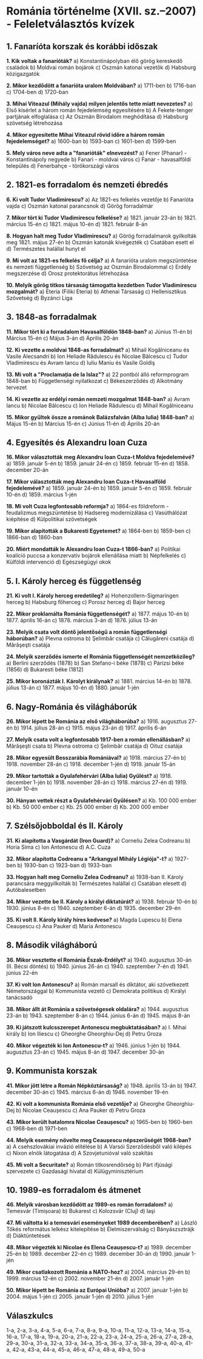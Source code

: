 # Románia történelme (XVII. sz.–2007) - Feleletválasztós kvízek

## 1. Fanaríóta korszak és korábbi időszak

**1. Kik voltak a fanaríóták?**
a) Konstantinápolyban élő görög kereskedő családok
b) Moldvai román bojárok
c) Oszmán katonai vezetők
d) Habsburg közigazgatók

**2. Mikor kezdődött a fanaríóta uralom Moldvában?**
a) 1711-ben
b) 1716-ban
c) 1704-ben
d) 1720-ban

**3. Mihai Viteazul (Mihály vajda) milyen jelentős tette miatt nevezetes?**
a) Első kísérlet a három román fejedelemség egyesítésére
b) A Fekete-tenger partjának elfoglalása
c) Az Oszmán Birodalom meghódítása
d) Habsburg szövetség létrehozása

**4. Mikor egyesítette Mihai Viteazul rövid időre a három román fejedelemséget?**
a) 1600-ban
b) 1593-ban
c) 1601-ben
d) 1599-ben

**5. Mely város neve adta a "fanaríóták" elnevezést?**
a) Fener (Phanar) - Konstantinápoly negyede
b) Fanari - moldvai város
c) Fanar - havasalföldi település
d) Fenerbahçe - törökországi város

## 2. 1821-es forradalom és nemzeti ébredés

**6. Ki volt Tudor Vladimirescu?**
a) Az 1821-es felkelés vezetője
b) Fanaríóta vajda
c) Oszmán katonai parancsnok
d) Görög forradalmár

**7. Mikor tört ki Tudor Vladimirescu felkelése?**
a) 1821. január 23-án
b) 1821. március 15-én
c) 1821. május 10-én
d) 1821. február 8-án

**8. Hogyan halt meg Tudor Vladimirescu?**
a) Görög forradalmarok gyilkolták meg 1821. május 27-én
b) Oszmán katonák kivégezték
c) Csatában esett el
d) Természetes halállal hunyt el

**9. Mi volt az 1821-es felkelés fő célja?**
a) A fanaríóta uralom megszüntetése és nemzeti függetlenség
b) Szövetség az Oszmán Birodalommal
c) Erdély megszerzése
d) Orosz protektorátus létrehozása

**10. Melyik görög titkos társaság támogatta kezdetben Tudor Vladimirescu mozgalmát?**
a) Eteria (Filiki Eteria)
b) Athenai Társaság
c) Hellenisztikus Szövetség
d) Byzánci Liga

## 3. 1848-as forradalmak

**11. Mikor tört ki a forradalom Havasalföldön 1848-ban?**
a) Június 11-én
b) Március 15-én
c) Május 3-án
d) Április 20-án

**12. Ki vezette a moldvai 1848-as forradalmat?**
a) Mihail Kogălniceanu és Vasile Alecsandri
b) Ion Heliade Rădulescu és Nicolae Bălcescu
c) Tudor Vladimirescu és Avram Iancu
d) Iuliu Maniu és Vasile Goldiş

**13. Mi volt a "Proclamația de la Islaz"?**
a) 22 pontból álló reformprogram 1848-ban
b) Függetlenségi nyilatkozat
c) Békeszerződés
d) Alkotmány tervezet

**14. Ki vezette az erdélyi román nemzeti mozgalmat 1848-ban?**
a) Avram Iancu
b) Nicolae Bălcescu
c) Ion Heliade Rădulescu
d) Mihail Kogălniceanu

**15. Mikor gyűltek össze a románok Balázsfalván (Alba Iulia) 1848-ban?**
a) Május 15-én
b) Március 15-én
c) Június 11-én
d) Április 20-án

## 4. Egyesítés és Alexandru Ioan Cuza

**16. Mikor választották meg Alexandru Ioan Cuza-t Moldva fejedelemévé?**
a) 1859. január 5-én
b) 1859. január 24-én
c) 1859. február 15-én
d) 1858. december 20-án

**17. Mikor választották meg Alexandru Ioan Cuza-t Havasalföld fejedelemévé?**
a) 1859. január 24-én
b) 1859. január 5-én
c) 1859. február 10-én
d) 1859. március 1-jén

**18. Mi volt Cuza legfontosabb reformja?**
a) 1864-es földreform - feudalizmus megszüntetése
b) Hadsereg modernizálása
c) Vasúthálózat kiépítése
d) Külpolitikai szövetségek

**19. Mikor alapították a Bukaresti Egyetemet?**
a) 1864-ben
b) 1859-ben
c) 1866-ban
d) 1860-ban

**20. Miért mondatták le Alexandru Ioan Cuza-t 1866-ban?**
a) Politikai koalíció puccsa a konzervatív bojárok ellenállása miatt
b) Népfelkelés
c) Külföldi intervenció
d) Egészségügyi okok

## 5. I. Károly herceg és függetlenség

**21. Ki volt I. Károly herceg eredetileg?**
a) Hohenzollern-Sigmaringen herceg
b) Habsburg főherceg
c) Porosz herceg
d) Bajor herceg

**22. Mikor proklamálta Románia függetlenségét?**
a) 1877. május 10-én
b) 1877. április 16-án
c) 1878. március 3-án
d) 1876. július 13-án

**23. Melyik csata volt döntő jelentőségű a román függetlenségi háborúban?**
a) Plevna ostroma
b) Şelimbăr csatája
c) Călugăreni csatája
d) Mărăşeşti csatája

**24. Melyik szerződés ismerte el Románia függetlenségét nemzetközileg?**
a) Berlini szerződés (1878)
b) San Stefano-i béke (1878)
c) Párizsi béke (1856)
d) Bukaresti béke (1812)

**25. Mikor koronázták I. Károlyt királynak?**
a) 1881. március 14-én
b) 1878. július 13-án
c) 1877. május 10-én
d) 1880. január 1-jén

## 6. Nagy-Románia és világháborúk

**26. Mikor lépett be Románia az első világháborúba?**
a) 1916. augusztus 27-én
b) 1914. július 28-án
c) 1915. május 23-án
d) 1917. április 6-án

**27. Melyik csata volt a legfontosabb 1917-ben a román ellenállásban?**
a) Mărăşeşti csata
b) Plevna ostroma
c) Şelimbăr csatája
d) Oituz csatája

**28. Mikor egyesült Besszarábia Romániával?**
a) 1918. március 27-én
b) 1918. november 28-án
c) 1918. december 1-jén
d) 1919. január 15-án

**29. Mikor tartották a Gyulafehérvári (Alba Iulia) Gyűlést?**
a) 1918. december 1-jén
b) 1918. november 28-án
c) 1918. március 27-én
d) 1919. január 10-én

**30. Hányan vettek részt a Gyulafehérvári Gyűlésen?**
a) Kb. 100 000 ember
b) Kb. 50 000 ember
c) Kb. 25 000 ember
d) Kb. 200 000 ember

## 7. Szélsőjobboldal és II. Károly

**31. Ki alapította a Vasgárdát (Iron Guard)?**
a) Corneliu Zelea Codreanu
b) Horia Sima
c) Ion Antonescu
d) A.C. Cuza

**32. Mikor alapította Codreanu a "Arkangyal Mihály Légiója"-t?**
a) 1927-ben
b) 1930-ban
c) 1923-ban
d) 1933-ban

**33. Hogyan halt meg Corneliu Zelea Codreanu?**
a) 1938-ban II. Károly parancsára meggyilkolták
b) Természetes halállal
c) Csatában elesett
d) Autóbalesetben

**34. Mikor vezette be II. Károly a királyi diktatúrát?**
a) 1938. február 10-én
b) 1930. június 8-én
c) 1940. szeptember 6-án
d) 1935. december 29-én

**35. Ki volt II. Károly király híres kedvese?**
a) Magda Lupescu
b) Elena Ceaușescu
c) Ana Pauker
 d) Maria Antonescu

## 8. Második világháború

**36. Mikor vesztette el Románia Észak-Erdélyt?**
a) 1940. augusztus 30-án (II. Bécsi döntés)
b) 1940. június 26-án
c) 1940. szeptember 7-én
 d) 1941. június 22-én

**37. Ki volt Ion Antonescu?**
a) Román marsall és diktátor, aki szövetkezett Németországgal
b) Kommunista vezető
c) Demokrata politikus
 d) Királyi tanácsadó

**38. Mikor állt át Románia a szövetségesek oldalára?**
a) 1944. augusztus 23-án
b) 1943. szeptember 8-án
c) 1944. június 6-án
d) 1945. május 8-án

**39. Ki játszott kulcsszerepet Antonescu megbuktatásában?**
a) I. Mihai király
b) Ion Iliescu
c) Gheorghe Gheorghiu-Dej
 d) Petru Groza

**40. Mikor végezték ki Ion Antonescu-t?**
a) 1946. június 1-jén
b) 1944. augusztus 23-án
c) 1945. május 8-án
d) 1947. december 30-án

## 9. Kommunista korszak

**41. Mikor jött létre a Román Népköztársaság?**
a) 1948. április 13-án
b) 1947. december 30-án
c) 1945. március 6-án
d) 1946. november 19-én

**42. Ki volt a kommunista Románia első vezetője?**
a) Gheorghe Gheorghiu-Dej
b) Nicolae Ceaușescu
c) Ana Pauker
d) Petru Groza

**43. Mikor került hatalomra Nicolae Ceaușescu?**
a) 1965-ben
b) 1960-ben
c) 1968-ben
d) 1971-ben

**44. Melyik esemény növelte meg Ceaușescu népszerűségét 1968-ban?**
a) A csehszlovákiai invázió elítélése
b) A Varsói Szerződésből való kilépés
c) Nixon elnök látogatása
d) A Szovjetunióval való szakítás

**45. Mi volt a Securitate?**
a) Román titkosrendőrség
b) Párt ifjúsági szervezete
c) Gazdasági hivatal
d) Külügyminisztérium

## 10. 1989-es forradalom és átmenet

**46. Melyik városban kezdődött az 1989-es román forradalom?**
a) Temesvár (Timișoara)
b) Bukarest
c) Kolozsvár (Cluj)
d) Iaşi

**47. Mi váltotta ki a temesvári eseményeket 1989 decemberében?**
a) László Tőkés református lelkész kitelepítése
b) Élelmiszerválság
c) Bányászsztrájk
 d) Diáktüntetések

**48. Mikor végezték ki Nicolae és Elena Ceaușescu-t?**
a) 1989. december 25-én
b) 1989. december 22-én
c) 1989. december 30-án
d) 1990. január 1-jén

**49. Mikor csatlakozott Románia a NATO-hoz?**
a) 2004. március 29-én
b) 1999. március 12-én
c) 2002. november 21-én
d) 2007. január 1-jén

**50. Mikor lépett be Románia az Európai Unióba?**
a) 2007. január 1-jén
b) 2004. május 1-jén
c) 2005. január 1-jén
d) 2010. július 1-jén

## Válaszkulcs

1-a, 2-a, 3-a, 4-a, 5-a, 6-a, 7-a, 8-a, 9-a, 10-a, 11-a, 12-a, 13-a, 14-a, 15-a, 16-a, 17-a, 18-a, 19-a, 20-a, 21-a, 22-a, 23-a, 24-a, 25-a, 26-a, 27-a, 28-a, 29-a, 30-a, 31-a, 32-a, 33-a, 34-a, 35-a, 36-a, 37-a, 38-a, 39-a, 40-a, 41-a, 42-a, 43-a, 44-a, 45-a, 46-a, 47-a, 48-a, 49-a, 50-a
